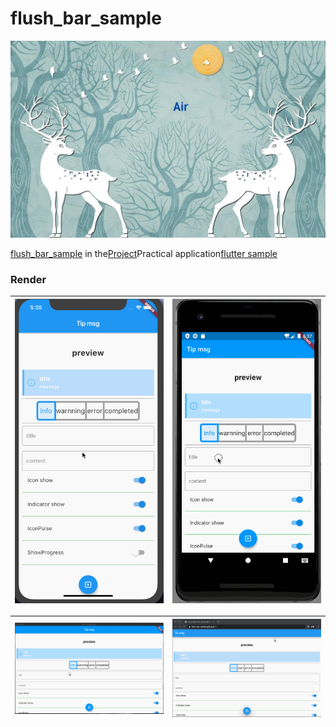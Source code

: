 # flush_bar_sample


![totem](https://github.com/pdliuw/pdliuw.github.io/blob/master/images/totem_four_logo.jpg?raw=true)


[flush_bar_sample](https://github.com/pdliuw/airoute) in the[Project](https://github.com/flutter-app-sample/flutter_app_sample)Practical application[flutter sample](https://github.com/flutter-app-sample/flutter_app_sample)

### Render


|![ios](https://github.com/pdliuw/flush_bar_sample/blob/master/gif/flush_bar_sample_ios.gif?raw=true)|![android](https://github.com/pdliuw/flush_bar_sample/blob/master/gif/flush_bar_sample_android.gif?raw=true)|
|:-|:-|

|![macOS](https://github.com/pdliuw/flush_bar_sample/blob/master/gif/flush_bar_sample_macOS.gif?raw=true)|![web](https://github.com/pdliuw/flush_bar_sample/blob/master/gif/flush_bar_sample_web.gif?raw=true)|
|:-|:-|


